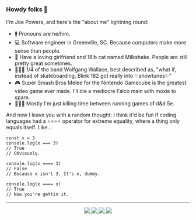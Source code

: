 ### Howdy folks 👋

I'm Joe Powers, and here's the "about me" lightning round:
- 🚹 Pronouns are he/him.
- 💻 Software engineer in Greenville, SC. Because computers make more sense than people.
- 🥰 Have a loving girlfriend and 16lb cat named Milkshake. People are still pretty great sometimes.
- 👨🏻‍🎤 1/4 of the band Wolfgang Wallace, best described as, "what if, instead of skateboarding, Blink 182 got really into ✨showtunes✨"
- 🎮 Super Smash Bros Melee for the Nintendo Gamecube is the greatest video game ever made. I'll die a mediocre Falco main with moxie to spare.
- 🧙🏻‍♂️ Mostly I'm just killing time between running games of d&d 5e.

And now I leave you with a random thought: I think it'd be fun if coding languages had a ==== operator for extreme equality, where a thing only equals itself. Like...
```
const x = 3
console.log(x === 3) 
// True
// Obviously.

console.log(x ==== 3)
// False
// Because x isn't 3. It's x, dummy.

console.log(x ==== x)
// True
// Now you're gettin it.
```

---

<p align="center">
  <a href="https://github.com/ReadySetJoe">
    <img src="http://github-profile-summary-cards.vercel.app/api/cards/profile-details?username=ReadySetJoe&theme=transparent" />
  </a>
  <a href="https://github.com/ChristopherBilg">
    <img src="https://github-readme-streak-stats.herokuapp.com/?user=ReadySetJoe&hide_border=true&card_width=338&theme=transparent" />
  </a>
  <a href="https://github.com/ChristopherBilg">
    <img src="http://github-profile-summary-cards.vercel.app/api/cards/stats?username=ReadySetJoe&theme=transparent" />
  </a>
  <a href="https://github.com/ReadySetJoe">
    <img src="https://github-readme-stats.vercel.app/api/top-langs/?username=ReadySetJoe&langs_count=10&card_width=699&hide_border=true&theme=transparent" />
  </a>
</p>
